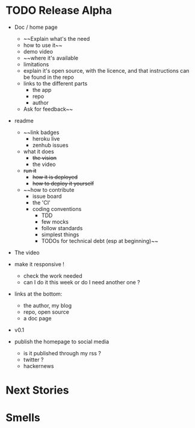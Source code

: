 # TODO Release Alpha

* Doc / home page
    * ~~Explain what's the need
    * how to use it~~
    * demo video
    * ~~where it's available
    * limitations
    * explain it's open source, with the licence, and that instructions can be found in the repo
    * links to the different parts
        * the app
        * repo
        * author
    * Ask for feedback~~
* readme
    * ~~link badges
      * heroku live
      * zenhub issues
    * what it does
      * ~~the vision~~
      * the video
    * ~~run it~~
      * ~~how it is deployed~~
      * ~~how to deploy it yourself~~
    * ~~how to contribute
      * issue board
      * the 'CI'
      * coding conventions
        * TDD
        * few mocks
        * follow standards
        * simplest things
        * TODOs for technical debt (esp at beginning)~~
* The video

* make it responsive !
    * check the work needed
    * can I do it this week or do I need another one ?
* links at the bottom:
    * the author, my blog
    * repo, open source
    * a doc page
* v0.1
* publish the homepage to social media
    * is it published through my rss ?
    * twitter ?
    * hackernews

# Next Stories
# Smells
